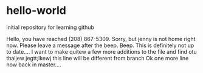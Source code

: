 # hello-world
initial repository for learning github

Hello, you have reached (208) 867-5309.  Sorry, but jenny is not home right now.  Please leave a message after the beep.
Beep.
This is definitely not up to date....
I want to make quitew a few more additions to the file and find otu thaljew jegtt;lkewj
this line will be different from branch
Ok one more line now back in master....
